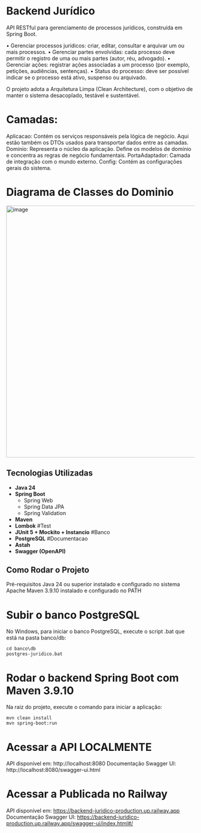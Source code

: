 #  Backend Jurídico

API RESTful para gerenciamento de processos jurídicos, construída em Spring Boot.

• Gerenciar processos jurídicos: criar, editar, consultar e arquivar um ou mais
processos.
• Gerenciar partes envolvidas: cada processo deve permitir o registro de uma ou
mais partes (autor, réu, advogado).
• Gerenciar ações: registrar ações associadas a um processo (por exemplo,
petições, audiências, sentenças).
• Status do processo: deve ser possível indicar se o processo está ativo,
suspenso ou arquivado.

O projeto adota a Arquitetura Limpa (Clean Architecture), com o objetivo de manter o sistema desacoplado, testável e sustentável.

# Camadas:
Aplicacao: Contém os serviços responsáveis pela lógica de negócio. Aqui estão também os DTOs usados para transportar dados entre as camadas.
Dominio: Representa o núcleo da aplicação. Define os modelos de domínio e concentra as regras de negócio fundamentais.
PortaAdaptador: Camada de integração com o mundo externo.
Config: Contém as configurações gerais do sistema.

# Diagrama de Classes do Dominio
<img width="1287" height="673" alt="image" src="https://github.com/user-attachments/assets/05a489c8-9b63-4a45-a121-e87dd494644a" />

##  Tecnologias Utilizadas
- **Java 24**
- **Spring Boot**
  - Spring Web
  - Spring Data JPA
  - Spring Validation
- **Maven**
- **Lombok**
#Test
- **JUnit 5 + Mockito + Instancio**
#Banco
- **PostgreSQL**
#Documentacao
- **Astah**
- **Swagger (OpenAPI)**

##  Como Rodar o Projeto
Pré-requisitos
Java 24 ou superior instalado e configurado no sistema
Apache Maven 3.9.10 instalado e configurado no PATH

# Subir o banco PostgreSQL
No Windows, para iniciar o banco PostgreSQL, execute o script .bat que está na pasta banco/db:

```
cd banco\db
postgres-juridico.bat
```

# Rodar o backend Spring Boot com Maven 3.9.10
Na raiz do projeto, execute o comando para iniciar a aplicação:

```
mvn clean install
mvn spring-boot:run
```

# Acessar a API LOCALMENTE
API disponível em: http://localhost:8080
Documentação Swagger UI: http://localhost:8080/swagger-ui.html


# Acessar a Publicada no Railway
API disponível em: https://backend-juridico-production.up.railway.app
Documentação Swagger UI: https://backend-juridico-production.up.railway.app/swagger-ui/index.html#/
